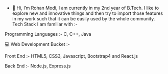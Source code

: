 - 👋 Hi, I’m Rohan Modi, I am currently in my 2nd year of B.Tech. I like to explore new and innovative things and then try to import those features in my work such that it can be easily used by the whole community.
Tech Stack I am familiar with :-

Programming Languages :- C, C++, Java

 💻 Web Development Bucket :-
 
Front End :- HTML5, CSS3, Javascript, Bootstrap4 and React.js

Back End :- Node.js, Express.js


<!---
ROHAN842/ROHAN842 is a ✨ special ✨ repository because its `README.md` (this file) appears on your GitHub profile.
You can click the Preview link to take a look at your changes.
--->
